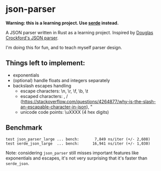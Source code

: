 # json-parser
**Warning: this is a learning project.
Use [serde](https://github.com/serde-rs/serde) instead.**

A JSON parser written in Rust as a learning project.
Inspired by [Douglas Crockford's JSON parser](https://github.com/douglascrockford/JSON-js/blob/master/json_parse.js).

I'm doing this for fun, and to teach myself parser design.

## Things left to implement:
- exponentials
- (optional) handle floats and integers separately
- backslash escapes handling
  - escape characters: \n, \r, \f, \b, \t
  - escaped characters: \, / (https://stackoverflow.com/questions/4264877/why-is-the-slash-an-escapable-character-in-json), "
  - unicode code points: \uXXXX (4 hex digits)

## Benchmark
    test json_parser_large ... bench:       7,849 ns/iter (+/- 2,608)
    test serde_json_large  ... bench:      16,941 ns/iter (+/- 1,030)

Note: considering `json_parser` still misses important features like
exponentials and escapes, it's not very surprising that it's faster than
`serde_json`.

